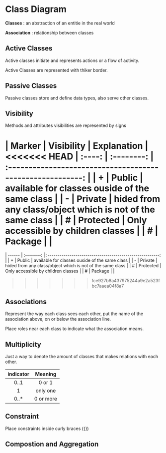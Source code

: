 # Class Diagram

**Classes** : an abstraction of an entitie in the real world

**Association** : relationship between classes

## Active Classes

Active classes initiate and represents actions or a flow of activity.

Active Classes are represented with thiker border.

## Passive Classes

Passive classes store and define data types, also serve other classes.

## Visibility

Methods and attributes visibilities are represented by signs

| Marker | Visibility |                        Explanation                         |
<<<<<<< HEAD
| :----: | :--------: | :--------------------------------------------------------: |
|   +    |   Public   |       available for classes ouside of the same class       |
|   -    |  Private   | hided from any class/object which is not of the same class |
|   #    | Protected  |            Only accessible by children classes             |
|   #    |  Package   |                                                            |
=======
| ------ | :--------: | :--------------------------------------------------------: |
| +      |   Public   |       available for classes ouside of the same class       |
| -      |  Private   | hided from any class/object which is not of the same class |
| #      | Protected  |            Only accessible by children classes             |
| #      |  Package   |                                                            |
>>>>>>> fce927b8a437975244a9e2a523fbc7aaea04f8a7

## Associations

Represent the way each class sees each other, put the name of the association above, on
or below the association line.

Place roles near each class to indicate what the association means.

## Multiplicity

Just a way to denote the amount of classes that makes relations with each other.

| indicator |  Meaning  |
| :-------: | :-------: |
|   0..1    |  0 or 1   |
|     1     | only one  |
|   0..\*   | 0 or more |

## Constraint

Place constraints inside curly braces ({})

## Compostion and Aggregation
